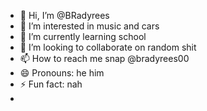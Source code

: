- 👋 Hi, I’m @BRadyrees
- 👀 I’m interested in music and cars
- 🌱 I’m currently learning school
- 💞️ I’m looking to collaborate on random shit
- 📫 How to reach me snap @bradyrees00
- 😄 Pronouns: he him
- ⚡ Fun fact: nah
- 

<!---
BRadyrees/BRadyrees is a ✨ special ✨ repository because its `README.md` (this file) appears on your GitHub profile.
You can click the Preview link to take a look at your changes.
--->
